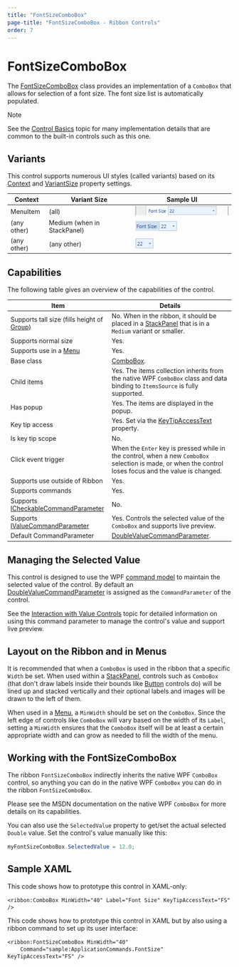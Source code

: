 ```yaml
---
title: "FontSizeComboBox"
page-title: "FontSizeComboBox - Ribbon Controls"
order: 7
---
```

# FontSizeComboBox

The [FontSizeComboBox](xref:@ActiproUIRoot.Controls.Ribbon.Controls.FontSizeComboBox) class provides an implementation of a `ComboBox` that allows for selection of a font size.  The font size list is automatically populated.

> [!NOTE]
> See the [Control Basics](../control-basics.md) topic for many implementation details that are common to the built-in controls such as this one.

## Variants

This control supports numerous UI styles (called variants) based on its [Context](xref:@ActiproUIRoot.Controls.Ribbon.Controls.Primitives.ControlBase.Context) and [VariantSize](xref:@ActiproUIRoot.Controls.Ribbon.Controls.Primitives.ControlBase.VariantSize) property settings.

| Context | Variant Size | Sample UI |
|-----|-----|-----|
| MenuItem | (all) | ![Screenshot](../../images/fontsizecombobox-menu-item-medium.gif) |
| (any other) | Medium (when in StackPanel) | ![Screenshot](../../images/fontsizecombobox-medium.gif) |
| (any other) | (any other) | ![Screenshot](../../images/fontsizecombobox-small.gif) |

## Capabilities

The following table gives an overview of the capabilities of the control.

| Item | Details |
|-----|-----|
| Supports tall size (fills height of [Group](../miscellaneous/group.md)) | No.  When in the ribbon, it should be placed in a [StackPanel](../layout/stackpanel.md) that is in a `Medium` variant or smaller. |
| Supports normal size | Yes. |
| Supports use in a [Menu](../miscellaneous/menu.md) | Yes. |
| Base class | [ComboBox](xref:@ActiproUIRoot.Controls.Ribbon.Controls.ComboBox). |
| Child items | Yes.  The items collection inherits from the native WPF `ComboBox` class and data binding to `ItemsSource` is fully supported. |
| Has popup | Yes.  The items are displayed in the popup. |
| Key tip access | Yes.  Set via the [KeyTipAccessText](xref:@ActiproUIRoot.Controls.Ribbon.Controls.Primitives.ComboBoxBase.KeyTipAccessText) property. |
| Is key tip scope | No. |
| Click event trigger | When the `Enter` key is pressed while in the control, when a new `ComboBox` selection is made, or when the control loses focus and the value is changed. |
| Supports use outside of Ribbon | Yes. |
| Supports commands | Yes. |
| Supports [ICheckableCommandParameter](xref:@ActiproUIRoot.Controls.Ribbon.Input.ICheckableCommandParameter) | No. |
| Supports [IValueCommandParameter](xref:@ActiproUIRoot.Controls.Ribbon.Input.IValueCommandParameter) | Yes.  Controls the selected value of the `ComboBox` and supports live preview. |
| Default CommandParameter | [DoubleValueCommandParameter](xref:@ActiproUIRoot.Controls.Ribbon.Input.DoubleValueCommandParameter). |

## Managing the Selected Value

This control is designed to use the WPF [command model](../../command-model/index.md) to maintain the selected value of the control.  By default an [DoubleValueCommandParameter](xref:@ActiproUIRoot.Controls.Ribbon.Input.DoubleValueCommandParameter) is assigned as the `CommandParameter` of the control.

See the [Interaction with Value Controls](../../command-model/value-controls.md) topic for detailed information on using this command parameter to manage the control's value and support live preview.

## Layout on the Ribbon and in Menus

It is recommended that when a `ComboBox` is used in the ribbon that a specific `Width` be set.  When used within a [StackPanel](../layout/stackpanel.md), controls such as `ComboBox` (that don't draw labels inside their bounds like [Button](button.md) controls do) will be lined up and stacked vertically and their optional labels and images will be drawn to the left of them.

When used in a [Menu](../miscellaneous/menu.md), a `MinWidth` should be set on the `ComboBox`.  Since the left edge of controls like `ComboBox` will vary based on the width of its `Label`, setting a `MinWidth` ensures that the `ComboBox` itself will be at least a certain appropriate width and can grow as needed to fill the width of the menu.

## Working with the FontSizeComboBox

The ribbon `FontSizeComboBox` indirectly inherits the native WPF `ComboBox` control, so anything you can do in the native WPF `ComboBox` you can do in the ribbon `FontSizeComboBox`.

Please see the MSDN documentation on the native WPF `ComboBox` for more details on its capabilities.

You can also use the `SelectedValue` property to get/set the actual selected `Double` value.  Set the control's value manually like this:

```csharp
myFontSizeComboBox.SelectedValue = 12.0;
```

## Sample XAML

This code shows how to prototype this control in XAML-only:

```xaml
<ribbon:ComboBox MinWidth="40" Label="Font Size" KeyTipAccessText="FS" />
```

This code shows how to prototype this control in XAML but by also using a ribbon command to set up its user interface:

```xaml
<ribbon:FontSizeComboBox MinWidth="40" 
	Command="sample:ApplicationCommands.FontSize" KeyTipAccessText="FS" />
```
